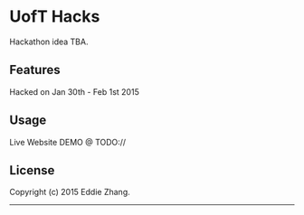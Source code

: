 UofT Hacks 
===========

Hackathon idea TBA. 

Features
------------
Hacked on Jan 30th - Feb 1st 2015

Usage
------------

Live Website DEMO @ TODO://

License
-------------

Copyright (c) 2015 Eddie Zhang.

_________________________
